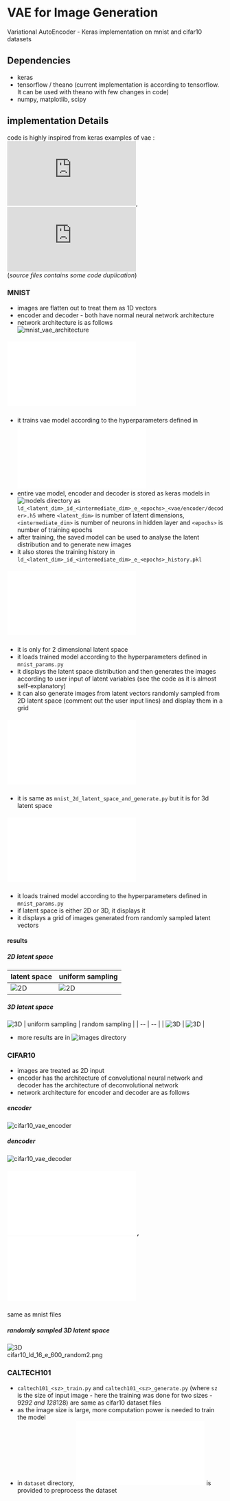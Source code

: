 # VAE for Image Generation
Variational AutoEncoder - Keras implementation on mnist and cifar10 datasets

## Dependencies
- keras
- tensorflow / theano (current implementation is according to tensorflow. It can be used with theano with few changes in code)
- numpy, matplotlib, scipy

## implementation Details
code is highly inspired from keras examples of vae : ![vae](https://github.com/keras-team/keras/blob/master/examples/variational_autoencoder.py),
![vae_deconv](https://github.com/keras-team/keras/blob/master/examples/variational_autoencoder_deconv.py)  
(_source files contains some code duplication_)

### MNIST

- images are flatten out to treat them as 1D vectors
- encoder and decoder - both have normal neural network architecture
- network architecture is as follows  
![mnist_vae_architecture](images/mnist_architecture.png)

##### ![src/mnist_train.py](src/mnist_train.py)
- it trains vae model according to the hyperparameters defined in ![src/mnist_params.py](src/mnist_params.py)
- entire vae model, encoder and decoder is stored as keras models in ![models](models/) directory as `ld_<latent_dim>_id_<intermediate_dim>_e_<epochs>_<vae/encoder/decoder>.h5` where `<latent_dim>` is number of latent dimensions, `<intermediate_dim>` is number of neurons in hidden layer and `<epochs>` is number of training epochs
- after training, the saved model can be used to analyse the latent distribution and to generate new images
- it also stores the training history in `ld_<latent_dim>_id_<intermediate_dim>_e_<epochs>_history.pkl`

##### ![src/mnist_2d_latent_space_and_generate.py](src/mnist_2d_latent_space_and_generate.py)
- it is only for 2 dimensional latent space
- it loads trained model according to the hyperparameters defined in `mnist_params.py`
- it displays the latent space distribution and then generates the images according to user input of latent variables (see the code as it is almost self-explanatory)
- it can also generate images from latent vectors randomly sampled from 2D latent space (comment out the user input lines) and display them in a grid

##### ![src/mnist_3d_latent_space_and_generate.py](src/mnist_3d_latent_space_and_generate.py)
- it is same as `mnist_2d_latent_space_and_generate.py` but it is for 3d latent space

##### ![src/mnist_general_latent_space_and_generate.py](src/mnist_general_latent_space_and_generate.py)
- it loads trained model according to the hyperparameters defined in `mnist_params.py`
- if latent space is either 2D or 3D, it displays it
- it displays a grid of images generated from randomly sampled latent vectors

#### results

##### 2D latent space
| latent space | uniform sampling |
| -- | -- |
| ![2D](images/mnist_ld_2.png) | ![2D](images/ld_2_e_60_uniform.png) |
##### 3D latent space
![3D](images/mnist_ld_3.png) 
| uniform sampling | random sampling |
| -- | -- |
| ![3D](images/ld_3_e_60_uniform.gif) | ![3D](images/ld_3_e_60_random2.png) |


- more results are in ![images](images/) directory


### CIFAR10

- images are treated as 2D input
- encoder has the architecture of convolutional neural network and decoder has the architecture of deconvolutional network
- network architecture for encoder and decoder are as follows  
##### encoder
![cifar10_vae_encoder](images/cifar10_encoder.png)
##### dencoder
![cifar10_vae_decoder](images/cifar10_decoder.png)

##### ![src/cifar10_train.py](src/cifar10_train.py) , ![src/cifar10_generate.py](src/cifar10_generate.py)
same as mnist files

##### randomly sampled 3D latent space
![3D](images/ld_3_e_60_uniform.gif)  
cifar10_ld_16_e_600_random2.png

### CALTECH101

- `caltech101_<sz>_train.py` and `caltech101_<sz>_generate.py` (where `sz` is the size of input image - here the training was done for two sizes - 92*92 and 128*128) are same as cifar10 dataset files
- as the image size is large, more computation power is needed to train the model
- in `dataset` directory, ![src/caltech101_preprocess.py](src/caltech101_preprocess.py) is provided to preprocess the dataset
